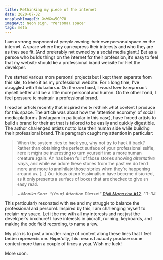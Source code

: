 ```yaml
---
title: Rethinking my piece of the internet
date: 2020-07-02
unsplashImageId: XwWXvA5CP78
imageAlt: Neon sign. "Personal space"
tags: meta
---
```


I am a strong proponent of people owning their own personal space on the internet. A space where they can express their interests and who they are as they see fit. (And preferably not owned by a social media giant.) But as a person who builds things on the internet for their profession, it’s easy to feel that my website should be a professional brand website for Piet the developer.

I’ve started various more personal projects but I kept them separate from this site, to keep it as my professional website. For a long time, I’ve struggled with this balance. On the one hand, I would love to represent myself better and be a little more personal and human. On the other hand, I feel pressure to maintain a professional brand.

I read an article recently that inspired me to rethink what content I produce for this space. The article was about how the ‘attention economy’ of social media platforms (Instagram in particular in this case), have forced artists to build a brand for their art that is tailored to be easily and quickly digestible. The author challenged artists not to lose their human side while building their professional brand. This paragraph caught my attention in particular:

> When the system tries to hack you, why not try to hack it back? Rather than obtaining the perfect surface of your professional selfie, here it might be interesting to turn yourself into a more human creature again. Art has been full of those stories showing _alternative ways_, and while we adore these stories from the past we do tend more and more to annihilate those stories when they’re happening around us. […] Our ideas of professionalism have become distorted, as it only presents a surface of boxes that are checked to give an easy read.
>
> _~ Monika Senz. “(Your) Attention Please!” [Pfeil Magazine #12](https://www.montezpress.com/catalogue/pfeil/economy/), 33-34_

This particularly resonated with me and my struggle to balance the professional and personal. Inspired by this, I am challenging myself to reclaim _my_ space. Let it be me with all my interests and not just the developer’s brochure! I have interests in aircraft, running, keyboards, and making the odd field recording, to name a few.

My plan is to post a broader range of content along these lines that I feel better represents me. Hopefully, this means I actually produce some content more than a couple of times a year. Wish me luck!

More soon.
